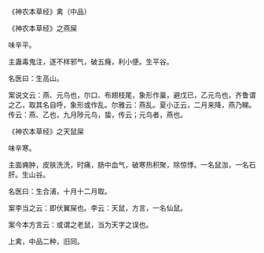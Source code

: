 《神农本草经》禽（中品）

《神农本草经》之燕屎

味辛平。

主蛊毒鬼注，逐不样邪气，破五癃，利小便。生平谷。

名医曰：生高山。

案说文云：燕、元鸟也，尔口、布翅枝尾，象形作巢，避戊已，乙元鸟也，齐鲁谓之乙，取其名自呼，象形或作乱。尔雅云：燕乱。夏小正云，二月来降，燕乃睇。传云：燕、乙也，九月陟元鸟，蛰，传云；元鸟者，燕也。

《神农本草经》之天鼠屎

味辛寒。

主面痈肿，皮肤洗洗，时痛，肠中血气，破寒热积聚，除惊悸。一名鼠泇，一名石肝。生山谷。

名医曰：生合浦，十月十二月取。

案李当之云：即伏翼屎也。李云：天鼠，方言，一名仙鼠。

案今本方言云：或谓之老鼠，当为天字之误也。

上禽，中品二种，旧同。

